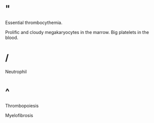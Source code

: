 # "

Essential thrombocythemia.

Prolific and cloudy megakaryocytes in the marrow.
Big platelets in the blood.

# /

Neutrophil

# ^

Thrombopoiesis

Myelofibrosis
